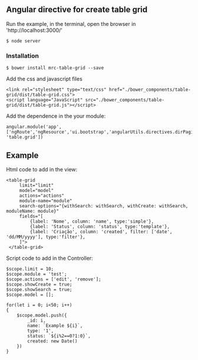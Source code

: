 ## Angular directive for create table grid

Run the example, in the terminal, open the browser in 'http://localhost:3000/'

````
$ node server
````
 
### Installation
````
$ bower install mrc-table-grid --save
````

Add the css and javascript files

`````
<link rel="stylesheet" type="text/css" href="./bower_components/table-grid/dist/table-grid.css">
<script language="JavaScript" src="./bower_components/table-grid/dist/table-grid.js"></script>
`````

Add the dependence in the your module:

```
angular.module('app', ['ngRoute','ngResource','ui.bootstrap','angularUtils.directives.dirPagination', 'table.grid'])
```


## Example

Html code to add in the view:

```
<table-grid 
     limit="limit"
     model="model"
     actions="actions"
     module-name="module"
     search-options="{withSearch: withSearch, withCreate: withSearch, moduleName: module}"
     fields="[
         {label: 'Nome', column: 'name', type:'simple'},
         {label: 'Status', column: 'status', type:'template'}, 
         {label: 'Criação', column: 'created', filter: ['date', 'dd/MM/yyyy'], type:'filter'}, 
     ]">
 </table-grid>
```

Script code to add in the Controller:

```
$scope.limit = 10;
$scope.module = 'test';
$scope.actions = ['edit', 'remove'];
$scope.showCreate = true;
$scope.showSearch = true;
$scope.model = [];

for(let i = 0; i<50; i++)
{
    $scope.model.push({
        _id: i,
        name: `Example ${i}`,
        type: '1',
        status: `${i%2==0?1:0}`,
        created: new Date()
    })
}
```

